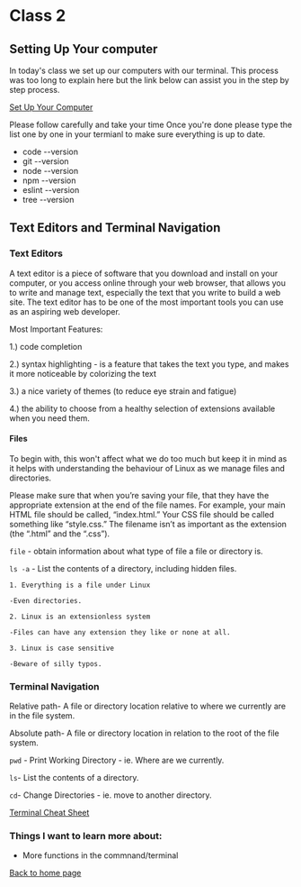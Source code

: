 # Class 2

## Setting Up Your computer

In today's class we set up our computers with our terminal. This process was too long to explain here but the link below can assist you in the step by step process.

[Set Up Your Computer](https://codefellows.github.io/setup-guide/)

Please follow carefully and take your time
Once you're done please type the list one by one in your termianl to make sure everything is up to date.

- code --version
- git --version
- node --version
- npm --version
- eslint --version
- tree --version


## Text Editors and Terminal Navigation

### Text Editors

 A text editor is a piece of software that you download and install on
 your computer, or you access online through your web browser, that
 allows you to write and manage text, especially the text that you write
 to build a web site. The text editor has to be one of the most
 important tools you can use as an aspiring web developer.

Most Important Features:

  1.) code completion
  
   2.) syntax highlighting - is a feature that takes the text you type, and makes it more noticeable by colorizing the text

 3.) a nice variety of themes (to reduce eye strain and fatigue)

 4.) the ability to choose from a healthy selection of
extensions available when you need them.

#### Files

To begin with, this won't affect what we do too much but keep it in mind as it helps with understanding the behaviour of Linux as we manage files and directories.

Please make sure that when you’re saving your file, that they
have the appropriate extension at the end of the file names. For
example, your main HTML file should be called, “index.html.” Your
CSS file should be called something like “style.css.” The filename isn’t
as important as the extension (the “.html” and the “.css”).

`file` - obtain information about what type of file a file or directory is.

`ls -a` - List the contents of a directory, including hidden files.

`1. Everything is a file under Linux`
 
 `-Even directories.`

`2. Linux is an extensionless system`
 
 `-Files can have any extension they like or none at all.`

`3. Linux is case sensitive`
 
 `-Beware of silly typos.`

### Terminal Navigation

Relative path- A file or directory location relative to where we currently are in the file system.

Absolute path- A file or directory location in relation to the root of the file system.

`pwd` - Print Working Directory - ie. Where are we currently.

`ls`- List the contents of a directory.

`cd`- Change Directories - ie. move to another directory.

[Terminal Cheat Sheet](https://www.git-tower.com/blog/command-line-cheat-sheet/)

### Things I want to learn more about:

- More functions in the commnand/terminal




[Back to home page](../README.md)
